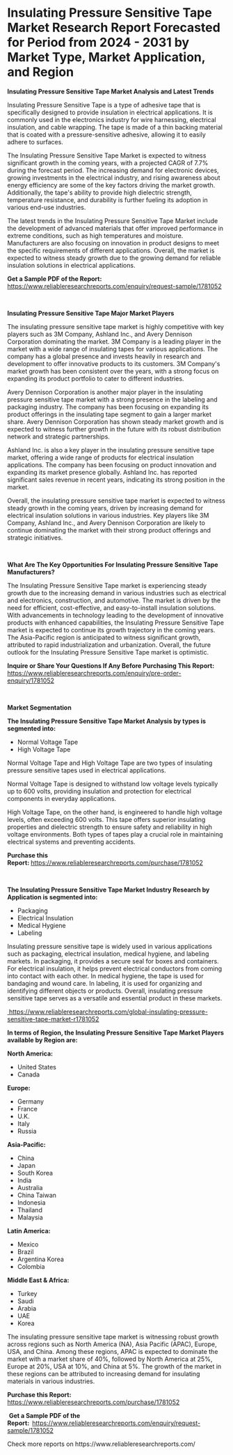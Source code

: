 <p><h1>Insulating Pressure Sensitive Tape Market Research Report Forecasted for Period from 2024 -  2031 by Market Type, Market Application, and Region</h1></p><p><strong>Insulating Pressure Sensitive Tape Market Analysis and Latest Trends</strong></p>
<p><p>Insulating Pressure Sensitive Tape is a type of adhesive tape that is specifically designed to provide insulation in electrical applications. It is commonly used in the electronics industry for wire harnessing, electrical insulation, and cable wrapping. The tape is made of a thin backing material that is coated with a pressure-sensitive adhesive, allowing it to easily adhere to surfaces.</p><p>The Insulating Pressure Sensitive Tape Market is expected to witness significant growth in the coming years, with a projected CAGR of 7.7% during the forecast period. The increasing demand for electronic devices, growing investments in the electrical industry, and rising awareness about energy efficiency are some of the key factors driving the market growth. Additionally, the tape's ability to provide high dielectric strength, temperature resistance, and durability is further fueling its adoption in various end-use industries.</p><p>The latest trends in the Insulating Pressure Sensitive Tape Market include the development of advanced materials that offer improved performance in extreme conditions, such as high temperatures and moisture. Manufacturers are also focusing on innovation in product designs to meet the specific requirements of different applications. Overall, the market is expected to witness steady growth due to the growing demand for reliable insulation solutions in electrical applications.</p></p>
<p><strong>Get a Sample PDF of the Report:&nbsp;</strong> <a href="https://www.reliableresearchreports.com/enquiry/request-sample/1781052">https://www.reliableresearchreports.com/enquiry/request-sample/1781052</a></p>
<p>&nbsp;</p>
<p><strong>Insulating Pressure Sensitive Tape Major Market Players</strong></p>
<p><p>The insulating pressure sensitive tape market is highly competitive with key players such as 3M Company, Ashland Inc., and Avery Dennison Corporation dominating the market. 3M Company is a leading player in the market with a wide range of insulating tapes for various applications. The company has a global presence and invests heavily in research and development to offer innovative products to its customers. 3M Company's market growth has been consistent over the years, with a strong focus on expanding its product portfolio to cater to different industries.</p><p>Avery Dennison Corporation is another major player in the insulating pressure sensitive tape market with a strong presence in the labeling and packaging industry. The company has been focusing on expanding its product offerings in the insulating tape segment to gain a larger market share. Avery Dennison Corporation has shown steady market growth and is expected to witness further growth in the future with its robust distribution network and strategic partnerships.</p><p>Ashland Inc. is also a key player in the insulating pressure sensitive tape market, offering a wide range of products for electrical insulation applications. The company has been focusing on product innovation and expanding its market presence globally. Ashland Inc. has reported significant sales revenue in recent years, indicating its strong position in the market.</p><p>Overall, the insulating pressure sensitive tape market is expected to witness steady growth in the coming years, driven by increasing demand for electrical insulation solutions in various industries. Key players like 3M Company, Ashland Inc., and Avery Dennison Corporation are likely to continue dominating the market with their strong product offerings and strategic initiatives.</p></p>
<p>&nbsp;</p>
<p><strong>What Are The Key Opportunities For Insulating Pressure Sensitive Tape Manufacturers?</strong></p>
<p><p>The Insulating Pressure Sensitive Tape market is experiencing steady growth due to the increasing demand in various industries such as electrical and electronics, construction, and automotive. The market is driven by the need for efficient, cost-effective, and easy-to-install insulation solutions. With advancements in technology leading to the development of innovative products with enhanced capabilities, the Insulating Pressure Sensitive Tape market is expected to continue its growth trajectory in the coming years. The Asia-Pacific region is anticipated to witness significant growth, attributed to rapid industrialization and urbanization. Overall, the future outlook for the Insulating Pressure Sensitive Tape market is optimistic.</p></p>
<p><strong>Inquire or Share Your Questions If Any Before Purchasing This Report:</strong> <a href="https://www.reliableresearchreports.com/enquiry/pre-order-enquiry/1781052">https://www.reliableresearchreports.com/enquiry/pre-order-enquiry/1781052</a></p>
<p>&nbsp;</p>
<p><strong>Market Segmentation</strong></p>
<p><strong>The Insulating Pressure Sensitive Tape Market Analysis by types is segmented into:</strong></p>
<p><ul><li>Normal Voltage Tape</li><li>High Voltage Tape</li></ul></p>
<p><p>Normal Voltage Tape and High Voltage Tape are two types of insulating pressure sensitive tapes used in electrical applications. </p><p>Normal Voltage Tape is designed to withstand low voltage levels typically up to 600 volts, providing insulation and protection for electrical components in everyday applications. </p><p>High Voltage Tape, on the other hand, is engineered to handle high voltage levels, often exceeding 600 volts. This tape offers superior insulating properties and dielectric strength to ensure safety and reliability in high voltage environments. Both types of tapes play a crucial role in maintaining electrical systems and preventing accidents.</p></p>
<p><strong>Purchase this Report:&nbsp;</strong><a href="https://www.reliableresearchreports.com/purchase/1781052">https://www.reliableresearchreports.com/purchase/1781052</a></p>
<p>&nbsp;</p>
<p><strong>The Insulating Pressure Sensitive Tape Market Industry Research by Application is segmented into:</strong></p>
<p><ul><li>Packaging</li><li>Electrical Insulation</li><li>Medical Hygiene</li><li>Labeling</li></ul></p>
<p><p>Insulating pressure sensitive tape is widely used in various applications such as packaging, electrical insulation, medical hygiene, and labeling markets. In packaging, it provides a secure seal for boxes and containers. For electrical insulation, it helps prevent electrical conductors from coming into contact with each other. In medical hygiene, the tape is used for bandaging and wound care. In labeling, it is used for organizing and identifying different objects or products. Overall, insulating pressure sensitive tape serves as a versatile and essential product in these markets.</p></p>
<p><a href="https://www.reliableresearchreports.com/global-insulating-pressure-sensitive-tape-market-r1781052">&nbsp;https://www.reliableresearchreports.com/global-insulating-pressure-sensitive-tape-market-r1781052</a></p>
<p><strong>In terms of Region, the Insulating Pressure Sensitive Tape Market Players available by Region are:</strong></p>
<p>
    <p> <strong> North America: </strong>
        <ul>
            <li>United States</li>
            <li>Canada</li>
        </ul>
        </p> 
    <p> <strong> Europe: </strong>
        <ul>
            <li>Germany</li>
            <li>France</li>
            <li>U.K.</li>
            <li>Italy</li>
            <li>Russia</li>
        </ul>
        </p> 
    <p> <strong> Asia-Pacific: </strong>
        <ul>
            <li>China</li>
            <li>Japan</li>
            <li>South Korea</li>
            <li>India</li>
            <li>Australia</li>
            <li>China Taiwan</li>
            <li>Indonesia</li>
            <li>Thailand</li>
            <li>Malaysia</li>
        </ul>
        </p> 
    <p> <strong> Latin America: </strong>
        <ul>
            <li>Mexico</li>
            <li>Brazil</li>
            <li>Argentina Korea</li>
            <li>Colombia</li>
        </ul>
        </p> 
    <p> <strong> Middle East & Africa: </strong>
        <ul>
            <li>Turkey</li>
            <li>Saudi</li>
            <li>Arabia</li>
            <li>UAE</li>
            <li>Korea</li>
        </ul>
    </p>
    </p>
<p><p>The insulating pressure sensitive tape market is witnessing robust growth across regions such as North America (NA), Asia Pacific (APAC), Europe, USA, and China. Among these regions, APAC is expected to dominate the market with a market share of 40%, followed by North America at 25%, Europe at 20%, USA at 10%, and China at 5%. The growth of the market in these regions can be attributed to increasing demand for insulating materials in various industries.</p></p>
<p><strong>Purchase this Report: </strong><a href="https://www.reliableresearchreports.com/purchase/1781052">https://www.reliableresearchreports.com/purchase/1781052</a></p>
<p>&nbsp;<strong>Get a Sample PDF of the Report:&nbsp;&nbsp;</strong><a href="https://www.reliableresearchreports.com/enquiry/request-sample/1781052">https://www.reliableresearchreports.com/enquiry/request-sample/1781052</a></p>
<p><strong></strong></p>
<p>Check more reports on https://www.reliableresearchreports.com/</p>